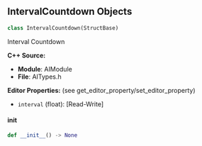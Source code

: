 ## IntervalCountdown Objects

```python
class IntervalCountdown(StructBase)
```

Interval Countdown

**C++ Source:**

- **Module**: AIModule
- **File**: AITypes.h

**Editor Properties:** (see get_editor_property/set_editor_property)

- ``interval`` (float):  [Read-Write]

<a id="unreal.IntervalCountdown.__init__"></a>

#### __init__

```python
def __init__() -> None
```

<a id="unreal.NavigationFilterArea"></a>